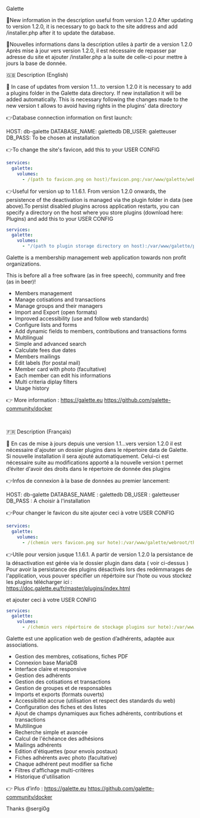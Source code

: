 Galette

🚨New information in the description useful from version 1.2.0
After updating to version 1.2.0, it is necessary to go back to the site address and add /installer.php after it to update the database.

🚨Nouvelles informations dans la description utiles à partir de a version 1.2.0
Après mise à jour vers version 1.2.0, il est nécessaire de repasser par adresse du site et ajouter /installer.php a la suite de celle-ci pour mettre à jours la base de donnée.

🇬🇧 Description (English)

🚨 In case of updates from version 1.1...to version 1.2.0 it is necessary to add a plugins folder in the Galette data directory. If new installation it will be added automatically. This is necessary following the changes made to the new version t allows to avoid having rights in the plugins' data directory

👉Database connection information on first launch:

HOST: db-galette
DATABASE\_NAME: galettedb
DB\_USER: galetteuser
DB\_PASS: To be chosen at installation

👉To change the site's favicon, add this to your USER CONFIG

```yaml
services:
  galette:
    volumes:
      - /(path to favicon.png on host)/favicon.png:/var/www/galette/webroot/themes/default/images/favicon.png
```

👉Useful for version up to 1.1.6.1. From version 1.2.0 onwards, the persistence of the deactivation is managed via the plugin folder in data (see above).To persist disabled plugins across application restarts, you can specify a directory on the host where you store plugins (download here: Plugins) and add this to your USER CONFIG

```yaml
services:
  galette:
    volumes:
      - "/(path to plugin storage directory on host):/var/www/galette/plugins"
```

Galette is a membership management web application towards non profit organizations.

This is before all a free software (as in free speech), community and free (as in beer)!

* Members management
* Manage cotisations and transactions
* Manage groups and their managers
* Import and Export (open formats)
* Improved accessibility (use and follow web standards)
* Configure lists and forms
* Add dynamic fields to members, contributions and transactions forms
* Multilingual
* Simple and advanced search
* Calculate fees due dates
* Members mailings
* Edit labels (for postal mail)
* Member card with photo (facultative)
* Each member can edit his informations
* Multi criteria diplay filters
* Usage history

👉  More information : https://galette.eu		https://github.com/galette-community/docker

 

🇫🇷 Description (Français)

🚨 En cas de mise à jours depuis une version 1.1...vers version 1.2.0 il est nécessaire d'ajouter un dossier plugins dans le répertoire data de Galette. Si nouvelle installation il sera ajouté automatiquement. Celui-ci est nécessaire suite au modifications apporté a la nouvelle version t permet d’éviter d'avoir des droits dans le répertoire de donnée des plugins

👉Infos de connexion à la base de données au premier lancement:

HOST: db-galette
DATABASE\_NAME : galettedb
DB\_USER : galetteuser
DB\_PASS : A choisir à l'installation

👉Pour changer le favicon du site ajouter ceci à votre USER CONFIG

```yaml
services:
  galette:
    volumes:
      - /(chemin vers favicon.png sur hote):/var/www/galette/webroot/themes/default/images/favicon.png
```

👉Utile pour version jusque 1.1.6.1. A partir de version 1.2.0 la persistance de la désactivation est gérée via le dossier plugin dans data ( voir ci-dessus )
Pour avoir la persistance des plugins désactivés lors des redémmarages de l'application, vous pouver spécifier un répértoire sur l'hote ou vous stockez les plugins télécharger ici : https://doc.galette.eu/fr/master/plugins/index.html

et ajouter ceci à votre USER CONFIG

```yaml
services:
  galette:
    volumes:
      - /(chemin vers répértoire de stockage plugins sur hote):/var/www/galette/plugins
```

Galette est une application web de gestion d’adhérents, adaptée aux associations.

* Gestion des membres, cotisations, fiches PDF
* Connexion base MariaDB
* Interface claire et responsive
* Gestion des adhérents
* Gestion des cotisations et transactions
* Gestion de groupes et de responsables
* Imports et exports (formats ouverts)
* Accessibilité accrue (utilisation et respect des standards du web)
* Configuration des fiches et des listes
* Ajout de champs dynamiques aux fiches adhérents, contributions et transactions
* Multilingue
* Recherche simple et avancée
* Calcul de l'échéance des adhésions
* Mailings adhérents
* Edition d'étiquettes (pour envois postaux)
* Fiches adhérents avec photo (facultative)
* Chaque adhérent peut modifier sa fiche
* Filtres d'affichage multi-critères
* Historique d'utilisation

👉 Plus d’info : https://galette.eu			https://github.com/galette-community/docker


Thanks @sergi0g

